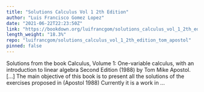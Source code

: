 ```yaml
---
title: "Solutions Calculus Vol 1 2th Edition"
author: "Luis Francisco Gomez Lopez"
date: "2021-06-22T22:23:50Z"
link: "https://bookdown.org/luifrancgom/solutions_calculus_vol_1_2th_edition_tom_apostol/"
length_weight: "18.3%"
repo: "luifrancgom/solutions_calculus_vol_1_2th_edition_tom_apostol"
pinned: false
---
```


Solutions from the book Calculus, Volume 1: One-variable calculus, with an introduction to linear algebra Second Edition (1988) by Tom Mike Apostol. [...] The main objective of this book is to present all the solutions of the exercises proposed in (Apostol 1988) Currently it is a work in ...
